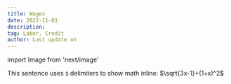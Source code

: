 ```yaml
---
title: Wages
date: 2022-11-01
description:
tag: Labor, Credit
author: Last update on
---
```


import Image from 'next/image'

This sentence uses `$` delimiters to show math inline:  $\sqrt{3x-1}+(1+x)^2$
